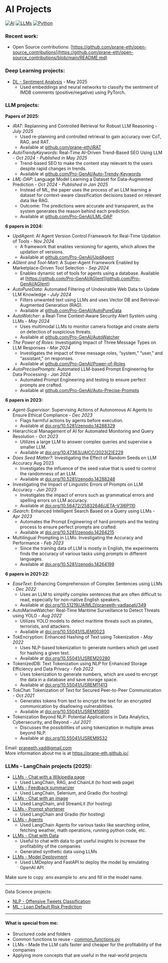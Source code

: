 # AI Projects
[![AI](https://img.shields.io/badge/AI-C21B00?style=for-the-badge&logo=openaigym&logoColor=white)]()
[![LLMs](https://img.shields.io/badge/LLMs-1A535C?style=for-the-badge&logo=openai&logoColor=white)]()
[![Python](https://img.shields.io/badge/Python-3776AB?style=for-the-badge&logo=python&logoColor=ffdd54)](https://www.python.org/)


### Recent work:
- Open Source contributions: [https://github.com/prane-eth/open-source_contributions](https://github.com/prane-eth/open-source_contributions/blob/main/README.md)

### Deep Learning projects:
- [DL - Sentiment Analysis](/projects/DL_Sentiment_analysis.ipynb) - May 2025
	- Used embeddings and neural networks to classify the sentiment of IMDB comments (positive/negative) using PyTorch.

### LLM projects:

**Papers of 2025:**
- _iRAT_: Replanning and Controlled Retrieval for Robust LLM Reasoning - _July 2025_
	- Used re-planning and controlled retrieval to gain accuracy over CoT, RAG, and RAT.
	- Available at [github.com/prane-eth/iRAT](https://github.com/prane-eth/iRAT)
- _AutoTrendyKeywords_: Real-Time AI-Driven Trend-Based SEO Using LLM - _Oct 2024 - Published in May 2025_
	- Trend-based SEO to make the content stay relevant to the users despite rapid changes in trends.
	- Available at [github.com/Pro-GenAI/Auto-Trendy-Keywords](https://github.com/Pro-GenAI/Auto-Trendy-Keywords)
- _LML-DAP_: Language Model Learning a Dataset for Data-Augmented Prediction - _Oct 2024 - Published in Jan 2025_
	- Instead of ML, the paper uses the process of an LLM learning a dataset for context-aware classification decisions based on relevant data like RAG.
	- Outcome: The predictions were accurate and transparent, as the system generates the reason behind each prediction.
	- Available at [github.com/Pro-GenAI/LML-DAP](https://github.com/Pro-GenAI/LML-DAP)

**6 papers in 2024:**
- _UpdAgent_: AI Agent Version Control Framework for Real-Time Updation of Tools - _Nov 2024_
	- A framework that enables versioning for agents, which allows the updation of versions.
	- Available at [github.com/Pro-GenAI/UpdAgent](https://github.com/Pro-GenAI/UpdAgent)
- _AGIent and Tool-Mart_: A Super-Agent Framework Enabled by Marketplace-Driven Tool Selection - _Sep 2024_
	- Enables dynamic set of tools for agents using a database. Available at [https://github.com/Pro-GenAI/AGIent](github.com/Pro-GenAI/AGIent)
- _AutoPureData_: Automated Filtering of Undesirable Web Data to Update LLM Knowledge - _July 2024_
	- Filters unwanted text using LLMs and uses Vector DB and Retrieval-Augmented Generation (RAG).
	- Available at [github.com/Pro-GenAI/AutoPureData](https://github.com/Pro-GenAI/AutoPureData)
- _AutoWatcher_: a Real-Time Context-Aware Security Alert System using LLMs - _May 2024_
	- Uses multimodal LLMs to monitor camera footage and create alerts on detection of suspicious threats.
	- Available at [github.com/Pro-GenAI/AutoWatcher](https://github.com/Pro-GenAI/AutoWatcher)
- _The Power of Roles_: Investigating Impact of Three Message Types on LLM Responses - _Mar 2024_
	- Investigates the impact of three message roles, “system,” “user,” and “assistant,” on responses.
	- Available at [github.com/Pro-GenAI/Power-of-Roles](https://github.com/Pro-GenAI/Power-of-Roles)
- _AutoPrecisePrompts_: Automated LLM-based Prompt Engineering for Data Processing - _Jan 2024_
	- Automated Prompt Engineering and testing to ensure perfect prompts are crafted.
	- Available at [github.com/Pro-GenAI/Auto-Precise-Prompts](https://github.com/Pro-GenAI/Auto-Precise-Prompts)

**6 papers in 2023:**
- _Agent-Supervisor_: Supervising Actions of Autonomous AI Agents to Ensure Ethical Compliance - _Dec 2023_
	- Flags harmful actions by agents before execution.
	- Available at [doi.org/10.5281/zenodo.14288329](https://doi.org/10.5281/zenodo.14288329)
- Hierarchical Management of AI for Automated Monitoring and Query Resolution - _Oct 2023_
	- Utilizes a large LLM to answer complex queries and supervise a smaller LLM.
	- Available at [doi.org/10.47363/JAICC/2023(2)E229](https://doi.org/10.47363/JAICC/2023(2)E229)
- _Does Seed Matter?_: Investigating the Effect of Random Seeds on LLM Accuracy Aug 2023
	- Investigates the influence of the seed value that is used to control the randomness of an LLM.
	- Available at [doi.org/10.5281/zenodo.14288248](https://doi.org/10.5281/zenodo.14288248)
- Investigating the Impact of Linguistic Errors of Prompts on LLM Accuracy - _Jun 2023_
	- Investigates the impact of errors such as grammatical errors and spelling errors on LLM accuracy.
	- Available at [doi.org/10.56472/25832646/JETA-V3I6P110](https://doi.org/10.56472/25832646/JETA-V3I6P110)
- _iSearch_: Enhanced Intelligent Search Based on a Query using LLMs - _Apr 2023_
	- Automates the Prompt Engineering of hard prompts and the testing process to ensure perfect prompts are crafted.
	- Available at [doi.org/10.5281/zenodo.14264215](https://doi.org/10.5281/zenodo.14264215)
- Multilingual Prompting in LLMs: Investigating the Accuracy and Performance - _Feb 2023_
	- Since the training data of LLM is mostly in English, the experiments finds the accuracy of various tasks using prompts in different languages.
	- Available at [doi.org/10.5281/zenodo.14264199](https://doi.org/10.5281/zenodo.14264199)

**6 papers in 2021-22:**
- _EaseText_: Enhancing Comprehension of Complex Sentences using LLMs - _Dec 2022_
	- Uses an LLM to simplify complex sentences that are often difficult to read, especially for non-native English speakers.
	- Available at [doi.org/10.51219/JAIMLD/praneeth-vadlapati/349](https://doi.org/10.51219/JAIMLD/praneeth-vadlapati/349)
- AutoMarineWatcher: Real-Time Maritime Surveillance to Detect Threats using YOLO - _Aug 2022_
	- Utilizes YOLO models to detect maritime threats such as pirates, terrorists, and attackers.
	- Available at [doi.org/10.55041/ISJEM0023](https://doi.org/10.55041/ISJEM0023)
- TokEncryption: Enhanced Hashing of Text using Tokenization - _May 2022_
	- Uses NLP-based tokenization to generate numbers which get used for hashing a given text.
	- Available at [doi.org/10.55041/IJSREM20280](https://doi.org/10.55041/IJSREM20280)
- TokenizedDB: Text Tokenization using NLP for Enhanced Storage Efficiency and Data Privacy - _Feb 2022_
	- Uses tokenization to generate numbers, which are used to encrypt the data in a database and save storage space.
	- Available at [doi.org/10.55041/IJSREM11413](https://doi.org/10.55041/IJSREM11413)
- TokChat: Tokenization of Text for Secured Peer-to-Peer Communication - _Oct 2021_
	- Generates tokens from text to encrypt the text for an encrypted communication by disallowing vulnerabilities.
	- Available at [doi.org/10.55041/IJSREM10800](https://doi.org/10.55041/IJSREM10800)
- Tokenization Beyond NLP: Potential Applications in Data Analytics, Cybersecurity, and Beyond - _Jul 2021_
	- Discusses the possibilities of using tokenization in multiple areas beyond NLP.
	- Available at [doi.org/10.55041/IJSREM9532](https://doi.org/10.55041/IJSREM9532)

Email: praneeth.vad@gmail.com \
More information about me is at https://prane-eth.github.io/.

### LLMs - LangChain projects (2025):
- [LLMs - Chat with a Wikipedia page](/projects/LLM_Chat_with_Wikipedia_page.ipynb)
	- Used LangChain, RAG, and ChainLit (to host web page)
- [LLMs - Feedback summarizer](/projects/LLM_Feedback_summarizer.ipynb)
	- Used LangChain, Selenium, and Gradio (for hosting)
- [LLMs - Chat with an image](/projects/LLM_Image_chat.py)
	- Used LangChain, and StreamLit (for hosting)
- [LLMs - Prompt shortener](/projects/LLM_Prompt_shortener.ipynb)
	- Used LangChain and Gradio (for hosting)
- [LLMs - Agents](/projects/LLM_Agents.ipynb)
	- Used LangChain Agents for various tasks like searching online, fetching weather, math operations, running python code, etc.
- [LLMs - Chat with Data](/projects/LLM_Chat_with_Data.ipynb)
	- Useful to chat with data to get useful insights to increase the profitability of the companies
	- Generated synthetic data using LLMs
- [LLMs - Model Deployment](/projects/LLM_Model_Deployment.ipynb)
	- Used LMDeploy and FastAPI to deploy the model by emulating OpenAI API
<!-- - [LLMs - Fine-tuning, RLHF, and RLAIF](/projects/LLM_Fine-tuning_RLHF.ipynb)
	- Used Fine-tuning, RLHF, RLAIF (Reinforcement Learning with AI Feedback), and Responsible AI -->

Make sure to copy .env.example to .env and fill in the model name.

---

Data Science projects:
- [NLP - Offensive Tweets Classification](/projects/NLP_Offensive_Tweets_Classification.ipynb)
- [ML - Loan Default Risk Prediction](/projects/ML_Loan_default_risk.ipynb)
<!-- - [Deep Learning - House price prediction](/projects/DL_House_price_prediction.ipynb) -->
<!-- - [Content recommendation for OTT platforms](/projects/Content_recommendation.ipynb) -->

---

#### What is special from me:
- Structured code and folders
- Common functions to reuse - [common_functions.py](/projects/common_functions.py)
- LLMs - Made the LLM calls faster and cheaper for the profitability of the companies
- Applying more concepts that are useful in the real-world projects

<!--
Next:
- MLOps, LLMOps emulation
-->


